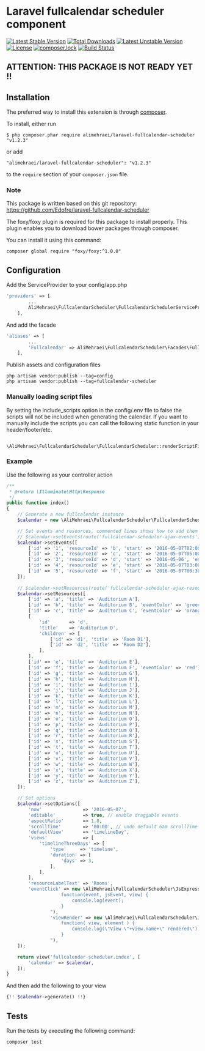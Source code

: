 # Laravel fullcalendar scheduler component

[![Latest Stable Version](https://poser.pugx.org/alimehraei/laravel-fullcalendar-scheduler/v/stable)](https://packagist.org/packages/alimehraei/laravel-fullcalendar-scheduler)
[![Total Downloads](https://poser.pugx.org/alimehraei/laravel-fullcalendar-scheduler/downloads)](https://packagist.org/packages/alimehraei/laravel-fullcalendar-scheduler)
[![Latest Unstable Version](https://poser.pugx.org/alimehraei/laravel-fullcalendar-scheduler/v/unstable)](https://packagist.org/packages/alimehraei/laravel-fullcalendar-scheduler)
[![License](https://poser.pugx.org/alimehraei/laravel-fullcalendar-scheduler/license)](https://packagist.org/packages/alimehraei/laravel-fullcalendar-scheduler)
[![composer.lock](https://poser.pugx.org/alimehraei/laravel-fullcalendar-scheduler/composerlock)](https://packagist.org/packages/alimehraei/laravel-fullcalendar-scheduler)
[![Build Status](https://travis-ci.org/AliMehraei/laravel-fullcalendar-scheduler.svg?branch=master)](https://travis-ci.org/AliMehraei/laravel-fullcalendar-scheduler)

## ATTENTION: THIS PACKAGE IS NOT READY YET !!

## Installation
The preferred way to install this extension is through [composer](http://getcomposer.org/download/).

To install, either run

```
$ php composer.phar require alimehraei/laravel-fullcalendar-scheduler "v1.2.3"
```

or add

```
"alimehraei/laravel-fullcalendar-scheduler": "v1.2.3"
```

to the ```require``` section of your `composer.json` file.

### Note

This package is written based on this git repository: 
https://github.com/Edofre/laravel-fullcalendar-scheduler


The foxy/foxy plugin is required for this package to install properly. This plugin enables you to download
bower packages through composer.

You can install it using this command:

```
composer global require "foxy/foxy:^1.0.0"
```
## Configuration

Add the ServiceProvider to your config/app.php

```php
'providers' => [
        ...
        AliMehraei\FullcalendarScheduler\FullcalendarSchedulerServiceProvider::class,
    ],
```

And add the facade

```php
'aliases' => [
        ...
        'Fullcalendar' => AliMehraei\FullcalendarScheduler\Facades\FullcalendarScheduler::class,
    ],
```

Publish assets and configuration files

```
php artisan vendor:publish --tag=config
php artisan vendor:publish --tag=fullcalendar-scheduler
```

### Manually loading script files

By setting the include_scripts option in the config/.env file to false the scripts will not be included when generating
the calendar. If you want to manually include the scripts you can call the following static function in your
header/footer/etc.

```
    \AliMehraei\FullcalendarScheduler\FullcalendarScheduler::renderScriptFiles();
```

### Example

Use the following as your controller action

```php
/**
 * @return \Illuminate\Http\Response
 */
public function index()
{
    // Generate a new fullcalendar instance
    $calendar = new \AliMehraei\FullcalendarScheduler\FullcalendarScheduler();

    // Set events and resources, commented lines shows how to add them via ajax
    // $calendar->setEvents(route('fullcalendar-scheduler-ajax-events'));
    $calendar->setEvents([
        ['id' => '1', 'resourceId' => 'b', 'start' => '2016-05-07T02:00:00', 'end' => '2016-05-07T07:00:00', 'title' => 'event 1'],
        ['id' => '2', 'resourceId' => 'c', 'start' => '2016-05-07T05:00:00', 'end' => '2016-05-07T22:00:00', 'title' => 'event 2'],
        ['id' => '3', 'resourceId' => 'd', 'start' => '2016-05-06', 'end' => '2016-05-08', 'title' => 'event 3'],
        ['id' => '4', 'resourceId' => 'e', 'start' => '2016-05-07T03:00:00', 'end' => '2016-05-07T08:00:00', 'title' => 'event 4'],
        ['id' => '5', 'resourceId' => 'f', 'start' => '2016-05-07T00:30:00', 'end' => '2016-05-07T02:30:00', 'title' => 'event 5'],
    ]);
    
    // $calendar->setResources(route('fullcalendar-scheduler-ajax-resources'));
    $calendar->setResources([
        ['id' => 'a', 'title' => 'Auditorium A'],
        ['id' => 'b', 'title' => 'Auditorium B', 'eventColor' => 'green'],
		['id' => 'c', 'title' => 'Auditorium C', 'eventColor' => 'orange'],
        [
            'id'       => 'd',
            'title'    => 'Auditorium D',
            'children' => [
                ['id' => 'd1', 'title' => 'Room D1'],
                ['id' => 'd2', 'title' => 'Room D2'],
            ],
        ],
        ['id' => 'e', 'title' => 'Auditorium E'],
        ['id' => 'f', 'title' => 'Auditorium F', 'eventColor' => 'red'],
        ['id' => 'g', 'title' => 'Auditorium G'],
        ['id' => 'h', 'title' => 'Auditorium H'],
        ['id' => 'i', 'title' => 'Auditorium I'],
        ['id' => 'j', 'title' => 'Auditorium J'],
        ['id' => 'k', 'title' => 'Auditorium K'],
        ['id' => 'l', 'title' => 'Auditorium L'],
        ['id' => 'm', 'title' => 'Auditorium M'],
        ['id' => 'n', 'title' => 'Auditorium N'],
        ['id' => 'o', 'title' => 'Auditorium O'],
        ['id' => 'p', 'title' => 'Auditorium P'],
        ['id' => 'q', 'title' => 'Auditorium Q'],
        ['id' => 'r', 'title' => 'Auditorium R'],
        ['id' => 's', 'title' => 'Auditorium S'],
        ['id' => 't', 'title' => 'Auditorium T'],
        ['id' => 'u', 'title' => 'Auditorium U'],
        ['id' => 'v', 'title' => 'Auditorium V'],
        ['id' => 'w', 'title' => 'Auditorium W'],
        ['id' => 'x', 'title' => 'Auditorium X'],
        ['id' => 'y', 'title' => 'Auditorium Y'],
        ['id' => 'z', 'title' => 'Auditorium Z'],
    ]);

    // Set options
    $calendar->setOptions([
        'now'               => '2016-05-07',
        'editable'          => true, // enable draggable events
        'aspectRatio'       => 1.8,
        'scrollTime'        => '00:00', // undo default 6am scrollTime
        'defaultView'       => 'timelineDay',
        'views'             => [
            'timelineThreeDays' => [
                'type'     => 'timeline',
                'duration' => [
                    'days' => 3,
                ],
            ],
        ],
        'resourceLabelText' => 'Rooms',
        'eventClick' => new \AliMehraei\FullcalendarScheduler\JsExpression("
                    function(event, jsEvent, view) {
                        console.log(event);
                    }
                "),
                'viewRender' => new \AliMehraei\FullcalendarScheduler\JsExpression("
                    function( view, element ) {
                        console.log(\"View \"+view.name+\" rendered\");
                    }
                "),
    ]);

    return view('fullcalendar-scheduler.index', [
        'calendar' => $calendar,
    ]);
}
```

And then add the following to your view

```php
{!! $calendar->generate() !!}
```

## Tests

Run the tests by executing the following command:

```
composer test
```
